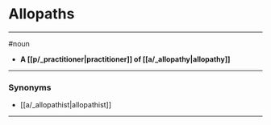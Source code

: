 # Allopaths
---
#noun
- **A [[p/_practitioner|practitioner]] of [[a/_allopathy|allopathy]]**
---
### Synonyms
- [[a/_allopathist|allopathist]]
---
